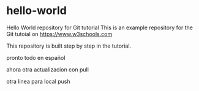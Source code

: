 # hello-world
Hello World repository for Git tutorial
This is an example repository for the Git tutoial on https://www.w3schools.com

This repository is built step by step in the tutorial.

pronto todo en español

ahora otra actualizacion con pull
 

otra linea para local push
